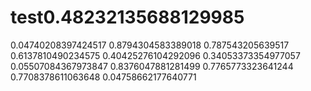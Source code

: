 # test0.48232135688129985
0.04740208397424517
0.8794304583389018
0.787543205639517
0.6137810490234575
0.40425276104292096
0.34053373354977057
0.05507084367973847
0.8376047881281499
0.7765773323641244
0.7708378611063648
0.04758662177640771
